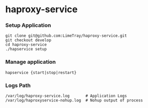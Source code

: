 # haproxy-service

### Setup Application
```
git clone git@github.com:LimeTray/haproxy-service.git
git checkout develop
cd haproxy-service
./hapservice setup

```
### Manage application
```
hapservice {start|stop|restart}
```

### Logs Path
```
/var/log/haproxy-service.log       # Application Logs
/var/log/haproxyservice-nohup.log  # Nohup output of process
```